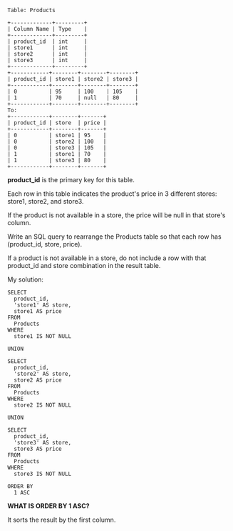 ```
Table: Products

+-------------+---------+
| Column Name | Type    |
+-------------+---------+
| product_id  | int     |
| store1      | int     |
| store2      | int     |
| store3      | int     |
+-------------+---------+
+------------+--------+--------+--------+
| product_id | store1 | store2 | store3 |
+------------+--------+--------+--------+
| 0          | 95     | 100    | 105    |
| 1          | 70     | null   | 80     |
+------------+--------+--------+--------+
To:
+------------+--------+-------+
| product_id | store  | price |
+------------+--------+-------+
| 0          | store1 | 95    |
| 0          | store2 | 100   |
| 0          | store3 | 105   |
| 1          | store1 | 70    |
| 1          | store3 | 80    |
+------------+--------+-------+
```
**product_id** is the primary key for this table.

Each row in this table indicates the product's price in 3 different stores: store1, store2, and store3.

If the product is not available in a store, the price will be null in that store's column.

Write an SQL query to rearrange the Products table so that each row has (product_id, store, price). 

If a product is not available in a store, do not include a row with that product_id and store combination in the result table.

My solution:
```
SELECT
  product_id,
  'store1' AS store,
  store1 AS price
FROM
  Products
WHERE
  store1 IS NOT NULL
  
UNION

SELECT
  product_id,
  'store2' AS store,
  store2 AS price
FROM
  Products
WHERE
  store2 IS NOT NULL
  
UNION

SELECT
  product_id,
  'store3' AS store,
  store3 AS price
FROM
  Products
WHERE
  store3 IS NOT NULL
 
ORDER BY
  1 ASC
 ```
 **WHAT IS ORDER BY 1 ASC?**
 
 It sorts the result by the first column.
